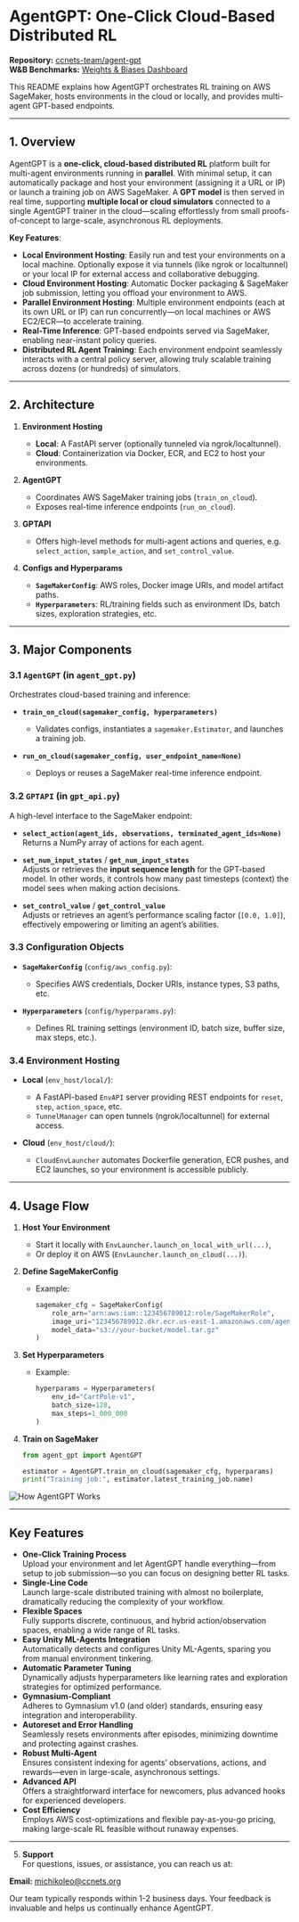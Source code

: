 # AgentGPT: One-Click Cloud-Based Distributed RL

**Repository:** [ccnets-team/agent-gpt](https://github.com/ccnets-team/agent-gpt.git)  
**W&B Benchmarks:** [Weights & Biases Dashboard](https://wandb.ai/junhopark/agentgpt)

This README explains how AgentGPT orchestrates RL training on AWS SageMaker, hosts environments in the cloud or locally, and provides multi-agent GPT-based endpoints.

---

## 1. Overview
AgentGPT is a **one-click, cloud-based distributed RL** platform built for multi-agent environments running in **parallel**. With minimal setup, it can automatically package and host your environment (assigning it a URL or IP) or launch a training job on AWS SageMaker. A **GPT model** is then served in real time, supporting **multiple local or cloud simulators** connected to a single AgentGPT trainer in the cloud—scaling effortlessly from small proofs-of-concept to large-scale, asynchronous RL deployments.

**Key Features**:
- **Local Environment Hosting**: Easily run and test your environments on a local machine. Optionally expose it via tunnels (like ngrok or localtunnel) or your local IP for external access and collaborative debugging.
- **Cloud Environment Hosting**: Automatic Docker packaging & SageMaker job submission, letting you offload your environment to AWS.
- **Parallel Environment Hosting**: Multiple environment endpoints (each at its own URL or IP) can run concurrently—on local machines or AWS EC2/ECR—to accelerate training.
- **Real-Time Inference**: GPT-based endpoints served via SageMaker, enabling near-instant policy queries.
- **Distributed RL Agent Training**: Each environment endpoint seamlessly interacts with a central policy server, allowing truly scalable training across dozens (or hundreds) of simulators.

---

## 2. Architecture

1. **Environment Hosting**  
   - **Local**: A FastAPI server (optionally tunneled via ngrok/localtunnel).  
   - **Cloud**: Containerization via Docker, ECR, and EC2 to host your environments.

2. **AgentGPT**  
   - Coordinates AWS SageMaker training jobs (`train_on_cloud`).  
   - Exposes real-time inference endpoints (`run_on_cloud`).

3. **GPTAPI**  
   - Offers high-level methods for multi-agent actions and queries, e.g. `select_action`, `sample_action`, and `set_control_value`.

4. **Configs and Hyperparams**  
   - **`SageMakerConfig`**: AWS roles, Docker image URIs, and model artifact paths.  
   - **`Hyperparameters`**: RL/training fields such as environment IDs, batch sizes, exploration strategies, etc.

---

## 3. Major Components

### 3.1 `AgentGPT` (in `agent_gpt.py`)
Orchestrates cloud-based training and inference:
- **`train_on_cloud(sagemaker_config, hyperparameters)`**  
  - Validates configs, instantiates a `sagemaker.Estimator`, and launches a training job.  

- **`run_on_cloud(sagemaker_config, user_endpoint_name=None)`**  
  - Deploys or reuses a SageMaker real-time inference endpoint.  

### 3.2 `GPTAPI` (in `gpt_api.py`)
A high-level interface to the SageMaker endpoint:

- **`select_action(agent_ids, observations, terminated_agent_ids=None)`**  
  Returns a NumPy array of actions for each agent.

- **`set_num_input_states`** / **`get_num_input_states`**  
  Adjusts or retrieves the **input sequence length** for the GPT-based model. In other words, it controls how many past timesteps (context) the model sees when making action decisions.

- **`set_control_value`** / **`get_control_value`**  
  Adjusts or retrieves an agent’s performance scaling factor (`[0.0, 1.0]`), effectively empowering or limiting an agent’s abilities.

### 3.3 Configuration Objects

- **`SageMakerConfig`** (`config/aws_config.py`):  
  - Specifies AWS credentials, Docker URIs, instance types, S3 paths, etc.

- **`Hyperparameters`** (`config/hyperparams.py`):  
  - Defines RL training settings (environment ID, batch size, buffer size, max steps, etc.).

### 3.4 Environment Hosting

- **Local** (`env_host/local/`):  
  - A FastAPI-based `EnvAPI` server providing REST endpoints for `reset`, `step`, `action_space`, etc.  
  - `TunnelManager` can open tunnels (ngrok/localtunnel) for external access.

- **Cloud** (`env_host/cloud/`):  
  - `CloudEnvLauncher` automates Dockerfile generation, ECR pushes, and EC2 launches, so your environment is accessible publicly.

---

## 4. Usage Flow

1. **Host Your Environment**  
   - Start it locally with `EnvLauncher.launch_on_local_with_url(...)`,  
   - Or deploy it on AWS (`EnvLauncher.launch_on_cloud(...)`).

2. **Define SageMakerConfig**  
   - Example:
     ```python
     sagemaker_cfg = SageMakerConfig(
         role_arn="arn:aws:iam::123456789012:role/SageMakerRole",
         image_uri="123456789012.dkr.ecr.us-east-1.amazonaws.com/agent-gpt:latest",
         model_data="s3://your-bucket/model.tar.gz"
     )
     ```

3. **Set Hyperparameters**  
   - Example:
     ```python
     hyperparams = Hyperparameters(
         env_id="CartPole-v1",
         batch_size=128,
         max_steps=1_000_000
     )
     ```

4. **Train on SageMaker**  
   ```python
   from agent_gpt import AgentGPT

   estimator = AgentGPT.train_on_cloud(sagemaker_cfg, hyperparams)
   print("Training job:", estimator.latest_training_job.name)

![How AgentGPT Works](https://i.imgur.com/mnA9Uid.png)

---

## Key Features
- **One-Click Training Process**  
  Upload your environment and let AgentGPT handle everything—from setup to job submission—so you can focus on designing better RL tasks.
- **Single-Line Code**  
  Launch large-scale distributed training with almost no boilerplate, dramatically reducing the complexity of your workflow.
- **Flexible Spaces**  
  Fully supports discrete, continuous, and hybrid action/observation spaces, enabling a wide range of RL tasks.
- **Easy Unity ML-Agents Integration**  
  Automatically detects and configures Unity ML-Agents, sparing you from manual environment tinkering.
- **Automatic Parameter Tuning**  
  Dynamically adjusts hyperparameters like learning rates and exploration strategies for optimized performance.
- **Gymnasium-Compliant**  
  Adheres to Gymnasium v1.0 (and older) standards, ensuring easy integration and interoperability.
- **Autoreset and Error Handling**  
  Seamlessly resets environments after episodes, minimizing downtime and protecting against crashes.
- **Robust Multi-Agent**  
  Ensures consistent indexing for agents’ observations, actions, and rewards—even in large-scale, asynchronous settings.
- **Advanced API**  
  Offers a straightforward interface for newcomers, plus advanced hooks for experienced developers.
- **Cost Efficiency**  
  Employs AWS cost-optimizations and flexible pay-as-you-go pricing, making large-scale RL feasible without runaway expenses.

---

5. **Support**  
For questions, issues, or assistance, you can reach us at:

**Email:** [michikoleo@ccnets.org](mailto:michikoleo@ccnets.org)

Our team typically responds within 1-2 business days. Your feedback is invaluable and helps us continually enhance AgentGPT.
